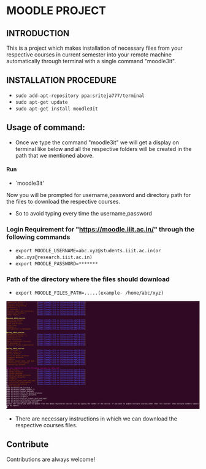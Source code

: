 # MOODLE PROJECT

## INTRODUCTION

This is a project which makes installation of necessary files from your respective courses in current semester into your remote machine automatically through terminal with a single command "moodle3it".

## INSTALLATION PROCEDURE

- `sudo add-apt-repository ppa:sriteja777/terminal`
- `sudo apt-get update`
- `sudo apt-get install moodle3it`

## Usage of command:
- Once we type the command "moodle3it" we will get a display on terminal like below and all the respective folders will be created in the path that we mentioned above.

#### Run
- `moodle3it'

Now you will be prompted for username,password and directory path for the files to download the respective courses.

-  So to avoid typing every time the username,password

### Login Requirement for "https://moodle.iiit.ac.in/" through the following commands
- `export MOODLE_USERNAME=abc.xyz@students.iiit.ac.in(or abc.xyz@research.iiit.ac.in)`
- `export MOODLE_PASSWORD=*******`

### Path of the directory where the files should download 
- `export MOODLE_FILES_PATH=.....(example- /home/abc/xyz)`



![](original.png)

- There are necessary instructions in which we can download the respective courses files.

## Contribute

Contributions are always welcome!


